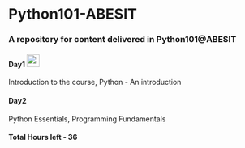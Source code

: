 # Python101-ABESIT
### A repository for content delivered in Python101@ABESIT

#### Day1 <img src="https://cdn3.iconfinder.com/data/icons/simple-web-navigation/165/tick-512.png" width="25" height="25"/>
Introduction to the course, Python - An introduction

#### Day2 
Python Essentials, Programming Fundamentals


#### Total Hours left - 36
